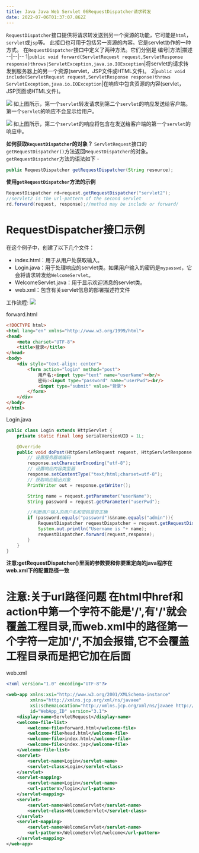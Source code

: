 ```yaml
---
title: Java Java Web Servlet 06RequestDispatcher请求转发
date: 2022-07-06T01:37:07.862Z
---
```

`RequestDispatcher`接口提供将请求转发送到另一个资源的功能，它可能是`html`，`servlet`或`jsp`等。 此接口也可用于包括另一资源的内容。它是servlet协作的一种方式。
在`RequestDispatcher`接口中定义了两种方法。它们分别是
编号|方法|描述
--|--|--
1|`public void forward(ServletRequest request,ServletResponse response)throws|ServletException,java.io.IOException`|将servlet的请求转发到服务器上的另一个资源(servlet，JSP文件或HTML文件)。
2|`public void include(ServletRequest request,ServletResponse response)throws ServletException,java.io.IOException`|在响应中包含资源的内容(servlet，JSP页面或HTML文件)。

![](../../../images/请求转发forward.jpg)
如上图所示，第一个`servlet`转发请求到第二个`servlet`的响应发送给客户端。 第一个`servlet`的响应不会显示给用户。

![](../../../images/请求转发include.jpg)
如上图所示，第二个`servlet`的响应将包含在发送给客户端的第一个`servlet`的响应中。


**如何获取`RequestDispatcher`的对象？**
`ServletRequest`接口的`getRequestDispatcher()`方法返回`RequestDispatcher`的对象。
`getRequestDispatcher`方法的语法如下 -
~~~java
public RequestDispatcher getRequestDispatcher(String resource);
~~~
**使用`getRequestDispatcher`方法的示例**
~~~java
RequestDispatcher rd=request.getRequestDispatcher("servlet2");  
//servlet2 is the url-pattern of the second servlet  
rd.forward(request, response);//method may be include or forward/
~~~

# RequestDispatcher接口示例

在这个例子中，创建了以下几个文件：

* index.html：用于从用户处获取输入。
* Login.java：用于处理响应的servlet类。如果用户输入的密码是`mypasswd`，它会将请求转发给`WelcomeServlet`。
* WelcomeServlet.java：用于显示欢迎消息的servlet类。
* web.xml：包含有关servlet信息的部署描述符文件

工作流程:
![](../../../images/RequestDispatcher接口示例.jpg)

forward.html
~~~html
<!DOCTYPE html>
<html lang="en" xmlns="http://www.w3.org/1999/html">
<head>
    <meta charset="UTF-8">
    <title>登录</title>
</head>
<body>
    <div style="text-align: center">
        <form action="login" method="post">
            用户名:<input type="text" name="userName"><br/>
            密码:<input type="password" name="userPwd"><br/>
            <input type="submit" value="登录">
        </form>
    </div>
</body>
</html>
~~~
Login.java
~~~java
public class Login extends HttpServlet {
    private static final long serialVersionUID = 1L;

    @Override
    public void doPost(HttpServletRequest request, HttpServletResponse response) throws IOException, ServletException {
        // 设置服务器端编码
        response.setCharacterEncoding("utf-8");
        // 设置响应内容类型器
        response.setContentType("text/html;charset=utf-8");
        // 获取响应输出对象
        PrintWriter out = response.getWriter();

        String name = request.getParameter("userName");
        String password = request.getParameter("userPwd");

        //判断用户输入的用户名和密码是否正确
        if (password.equals("password")&&name.equals("admin")){
            RequestDispatcher requestDispatcher = request.getRequestDispatcher("WelcomeServlet/welcome");
            System.out.println("Username is "+ name);
            requestDispatcher.forward(request,response);
        }
    }
}
~~~
**注意:getRequestDispatcher()里面的参数要和你要重定向的java程序在web.xml下的配置路径一致**

# **注意:关于url路径问题 在html中href和action中第一个字符不能是'/',有'/'就会覆盖工程目录,而web.xml中的路径第一个字符一定加'/',不加会报错,它不会覆盖工程目录而是把它加在后面**

web.xml
~~~xml
<?xml version="1.0" encoding="UTF-8"?>

<web-app xmlns:xsi="http://www.w3.org/2001/XMLSchema-instance"
         xmlns="http://xmlns.jcp.org/xml/ns/javaee"
         xsi:schemaLocation="http://xmlns.jcp.org/xml/ns/javaee http://xmlns.jcp.org/xml/ns/javaee/web-app_3_1.xsd"
         id="WebApp_ID" version="3.1">
    <display-name>ServletRequest</display-name>
    <welcome-file-list>
        <welcome-file>forward.html</welcome-file>
        <welcome-file>head.html</welcome-file>
        <welcome-file>index.html</welcome-file>
        <welcome-file>index.jsp</welcome-file>
    </welcome-file-list>
    <servlet>
        <servlet-name>Login</servlet-name>
        <servlet-class>Login</servlet-class>
    </servlet>
    <servlet-mapping>
        <servlet-name>Login</servlet-name>
        <url-pattern>/login</url-pattern>
    </servlet-mapping>
    <servlet>
        <servlet-name>WelcomeServlet</servlet-name>
        <servlet-class>WelcomeServlet</servlet-class>
    </servlet>
    <servlet-mapping>
        <servlet-name>WelcomeServlet</servlet-name>
        <url-pattern>/WelcomeServlet/welcome</url-pattern>
    </servlet-mapping>
</web-app>
~~~

